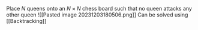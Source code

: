 Place $N$ queens onto an $N\times N$ chess board such that no queen attacks any other
queen
![[Pasted image 20231203180506.png]]
Can be solved using [[Backtracking]]